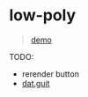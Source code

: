 # low-poly

> [demo](https://dashdotdawn.github.io/animations/low-poly/dist/)

TODO:

- rerender button
- [dat.guit](https://github.com/dataarts/dat.gui)
